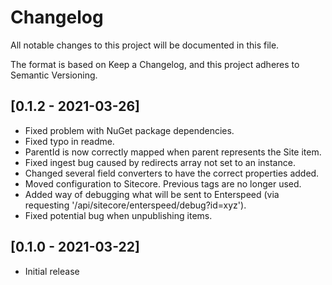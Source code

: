 # Changelog

All notable changes to this project will be documented in this file.

The format is based on Keep a Changelog, and this project adheres to Semantic Versioning.

## [0.1.2 - 2021-03-26]

* Fixed problem with NuGet package dependencies.
* Fixed typo in readme.
* ParentId is now correctly mapped when parent represents the Site item.
* Fixed ingest bug caused by redirects array not set to an instance.
* Changed several field converters to have the correct properties added.
* Moved configuration to Sitecore. Previous <setting /> tags are no longer used.
* Added way of debugging what will be sent to Enterspeed (via requesting '/api/sitecore/enterspeed/debug?id=xyz').
* Fixed potential bug when unpublishing items.

## [0.1.0 - 2021-03-22]

* Initial release